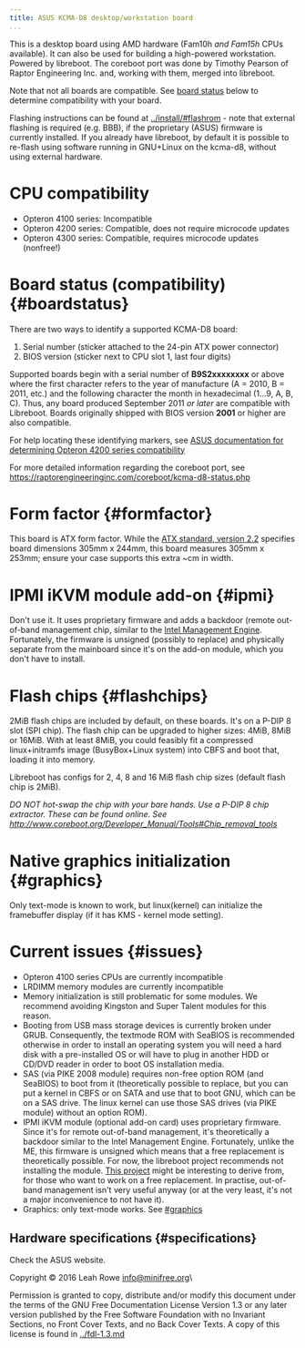 ```yaml
---
title: ASUS KCMA-D8 desktop/workstation board 
...
```


This is a desktop board using AMD hardware (Fam10h *and Fam15h* CPUs
available). It can also be used for building a high-powered workstation.
Powered by libreboot. The coreboot port was done by Timothy Pearson of
Raptor Engineering Inc. and, working with them, merged into libreboot.

Note that not all boards are compatible. See [board status](#boardstatus)
below to determine compatibility with your board.

Flashing instructions can be found at
[../install/\#flashrom](../install/#flashrom) - note that external
flashing is required (e.g. BBB), if the proprietary (ASUS) firmware is
currently installed. If you already have libreboot, by default it is
possible to re-flash using software running in GNU+Linux on the kcma-d8,
without using external hardware.

CPU compatibility
=================

- Opteron 4100 series: Incompatible
- Opteron 4200 series: Compatible, does not require microcode updates
- Opteron 4300 series: Compatible, requires microcode updates (nonfree!)

Board status (compatibility) {#boardstatus}
============================

There are two ways to identify a supported KCMA-D8 board:

1. Serial number (sticker attached to the 24-pin ATX power connector)
2. BIOS version (sticker next to CPU slot 1, last four digits)

Supported boards begin with a serial number of **B9S2xxxxxxxx** or above where
the first character refers to the year of manufacture (A = 2010, B = 2011, etc.)
and the following character the month in hexadecimal (1...9, A, B, C). Thus, any
board produced September 2011 *or later* are compatible with Libreboot. Boards
originally shipped with BIOS version **2001** or higher are also compatible.

For help locating these identifying markers, see [ASUS documentation for determining Opteron 4200 series compatibility](https://web.archive.org/web/20200710022605/https://dlcdnets.asus.com/pub/ASUS/mb/SocketC%281027%29/KCMA-D8/Manual&QVL/How_to_identify_MB_supporting_Opteron_4200_CPU.pdf)

For more detailed information regarding the coreboot port, see
<https://raptorengineeringinc.com/coreboot/kcma-d8-status.php>

Form factor {#formfactor}
===========

This board is ATX form factor. While the [ATX standard, version 2.2](https://web.archive.org/web/20120725150314/http://www.formfactors.org/developer/specs/atx2_2.pdf)
specifies board dimensions 305mm x 244mm, this board measures 305mm x 253mm;
ensure your case supports this extra ~cm in width.

IPMI iKVM module add-on {#ipmi}
=======================

Don't use it. It uses proprietary firmware and adds a backdoor (remote
out-of-band management chip, similar to the [Intel Management
Engine](../../faq.md#intelme). Fortunately, the firmware is
unsigned (possibly to replace) and physically separate from the
mainboard since it's on the add-on module, which you don't have to
install.

Flash chips {#flashchips}
===========

2MiB flash chips are included by default, on these boards. It's on a
P-DIP 8 slot (SPI chip). The flash chip can be upgraded to higher sizes:
4MiB, 8MiB or 16MiB. With at least 8MiB, you could feasibly fit a
compressed linux+initramfs image (BusyBox+Linux system) into CBFS and
boot that, loading it into memory.

Libreboot has configs for 2, 4, 8 and 16 MiB flash chip sizes (default
flash chip is 2MiB).

*DO NOT hot-swap the chip with your bare hands. Use a P-DIP 8 chip
extractor. These can be found online. See
<http://www.coreboot.org/Developer_Manual/Tools#Chip_removal_tools>*

Native graphics initialization {#graphics}
==============================

Only text-mode is known to work, but linux(kernel) can initialize the
framebuffer display (if it has KMS - kernel mode setting).

Current issues {#issues}
==============

-   Opteron 4100 series CPUs are currently incompatible
-   LRDIMM memory modules are currently incompatible
-   Memory initialization is still problematic for some modules. We
    recommend avoiding Kingston and Super Talent modules for this reason.
-   Booting from USB mass storage devices is currently broken under GRUB.
    Consequently, the textmode ROM with SeaBIOS is recommended otherwise
    in order to install an operating system you will need a hard disk with
    a pre-installed OS or will have to plug in another HDD or CD/DVD
    reader in order to boot OS installation media.
-   SAS (via PIKE 2008 module) requires non-free option ROM (and
    SeaBIOS) to boot from it (theoretically possible to replace, but you
    can put a kernel in CBFS or on SATA and use that to boot GNU, which
    can be on a SAS drive. The linux kernel can use those SAS drives
    (via PIKE module) without an option ROM).
-   IPMI iKVM module (optional add-on card) uses proprietary firmware.
    Since it's for remote out-of-band management, it's theoretically a
    backdoor similar to the Intel Management Engine. Fortunately, unlike
    the ME, this firmware is unsigned which means that a free
    replacement is theoretically possible. For now, the libreboot
    project recommends not installing the module. [This
    project](https://github.com/facebook/openbmc) might be interesting
    to derive from, for those who want to work on a free replacement. In
    practise, out-of-band management isn't very useful anyway (or at
    the very least, it's not a major inconvenience to not have it).
-   Graphics: only text-mode works. See [\#graphics](#graphics)

Hardware specifications {#specifications}
-----------------------

Check the ASUS website.

Copyright © 2016 Leah Rowe <info@minifree.org>\

Permission is granted to copy, distribute and/or modify this document
under the terms of the GNU Free Documentation License Version 1.3 or any later
version published by the Free Software Foundation
with no Invariant Sections, no Front Cover Texts, and no Back Cover Texts.
A copy of this license is found in [../fdl-1.3.md](../fdl-1.3.md)

